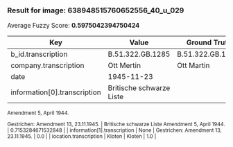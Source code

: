 ### Result for image: 638948515760652556_40_u_029
Average Fuzzy Score: **0.5975042394750424**
<small>

| Key | Value | Ground Truth | Score |
| --- | --- | --- | --- |
| b_id.transcription | B.51.322.GB.1285 | B.51.322.GB.1285. | 0.9696969696969697 |
| company.transcription | Ott Mertin | Ott Martin | 0.9 |
| date | 1945-11-23 |  | 0.0 |
| information[0].transcription | Britische schwarze Liste
Amendment 5, April 1944.

Gestrichen:
Amendment 13, 23.11.1945. | Britische schwarze Liste
Amendment 5, April 1944. | 0.7153284671532848 |
| information[1].transcription | None | Gestrichen:
Amendment 13, 23.11.1945. | 0.0 |
| location.transcription | Kloten | Kloten | 1.0 |

</small>
